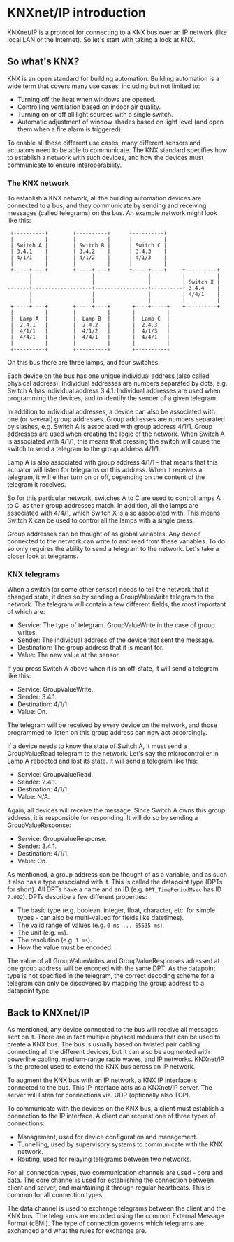 # KNXnet/IP introduction

KNXnet/IP is a protocol for connecting to a KNX bus over an IP network (like
local LAN or the Internet). So let's start with taking a look at KNX.

## So what's KNX?

KNX is an open standard for building automation. Building automation is a
wide term that covers many use cases, including but not limited to:

- Turning off the heat when windows are opened.
- Controlling ventilation based on indoor air quality.
- Turning on or off all light sources with a single switch.
- Automatic adjustment of window shades based on light level (and open them
  when a fire alarm is triggered).

To enable all these different use cases, many different sensors and actuators
need to be able to communicate. The KNX standard specifies how to establish a
network with such devices, and how the devices must communicate to ensure
interoperability.

### The KNX network

To establish a KNX network, all the building automation devices are connected
to a bus, and they communicate by sending and receiving messages (called
telegrams) on the bus. An example network might look like this:

     +----------+        +----------+      +----------+
     |          |        |          |      |          |
     | Switch A |        | Switch B |      | Switch C |
     | 3.4.1    |        | 3.4.2    |      | 3.4.3    |
     | 4/1/1    |        | 4/1/2    |      | 4/1/3    |
     |          |        |          |      |          |
     +-----+----+        +-----+----+      +-----+----+     +----------+
           |                   |                 |          |          |
           |                   |                 |          | Switch X |
    -------+-------------------+-----------------+----------+ 3.4.4    |
           |                   |                 |          | 4/4/1    |
           |                   |                 |          |          |
     +-----+----+        +-----+----+       +----+-----+    +----------+
     |          |        |          |       |          |
     |  Lamp A  |        |  Lamp B  |       |  Lamp C  |
     |  2.4.1   |        |  2.4.2   |       |  2.4.3   |
     |  4/1/1   |        |  4/1/2   |       |  4/1/3   |
     |  4/4/1   |        |  4/4/1   |       |  4/4/1   |
     |          |        |          |       |          |
     +----------+        +----------+       +----------+

On this bus there are three lamps, and four switches.

Each device on the bus has one unique individual address (also called
physical address). Individual addresses are numbers separated by dots, e.g.
Switch A has individual address 3.4.1. Individual addresses are used when
programming the devices, and to identify the sender of a given telegram.

In addition to individual addresses, a device can also be associated with one
(or several) group addresses. Group addresses are numbers separated by
slashes, e.g. Switch A is associated with group address 4/1/1. Group
addresses are used when creating the logic of the network. When Switch A is
associated with 4/1/1, this means that pressing the switch will cause the
switch to send a telegram to the group address 4/1/1.

Lamp A is also associated with group address 4/1/1 - that means that this
actuator will listen for telegrams on this address. When it receives a
telegram, it will either turn on or off, depending on the content of the
telegram it receives.

So for this particular network, switches A to C are used to control lamps A
to C, as their group addresses match. In addition, all the lamps are
associated with 4/4/1, which Switch X is also associated with. This means
Switch X can be used to control all the lamps with a single press.

Group addresses can be thought of as global variables. Any device connected
to the network can write to and read from these variables. To do so only
requires the ability to send a telegram to the network. Let's take a closer
look at telegrams.

### KNX telegrams

When a switch (or some other sensor) needs to tell the network that it
changed state, it does so by sending a GroupValueWrite telegram to the
network. The telegram will contain a few different fields, the most important
of which are:

- Service: The type of telegram. GroupValueWrite in the case of group writes.
- Sender: The individual address of the device that sent the message.
- Destination: The group address that it is meant for.
- Value: The new value at the sensor.

If you press Switch A above when it is an off-state, it will send a telegram
like this:

- Service: GroupValueWrite.
- Sender: 3.4.1.
- Destination: 4/1/1.
- Value: On.

The telegram will be received by every device on the network, and those
programmed to listen on this group address can now act accordingly.

If a device needs to know the state of Switch A, it must send a
GroupValueRead telegram to the network. Let's say the microcontroller in Lamp
A rebooted and lost its state. It will send a telegram like this:

- Service: GroupValueRead.
- Sender: 2.4.1.
- Destination: 4/1/1.
- Value: N/A.

Again, all devices will receive the message. Since Switch A owns this group
address, it is responsible for responding. It will do so by sending a
GroupValueResponse:

- Service: GroupValueResponse.
- Sender: 3.4.1.
- Destination: 4/1/1.
- Value: On.

As mentioned, a group address can be thought of as a variable, and as such it
also has a type associated with it. This is called the datapoint type (DPTs
for short). All DPTs have a name and an ID (e.g. `DPT_TimePeriodMsec` has ID
`7.002`). DPTs describe a few different properties:

- The basic type (e.g. boolean, integer, float, character, etc. for simple
  types - can also be multi-valued for fields like datetimes).
- The valid range of values (e.g. `0 ms ... 65535 ms`).
- The unit (e.g. `ms`).
- The resolution (e.g. `1 ms`).
- How the value must be encoded.

The value of all GroupValueWrites and GroupValueResponses adressed at one
group address will be encoded with the same DPT. As the datapoint type is not
specified in the telegram, the correct decoding scheme for a telegram can
only be discovered by mapping the group address to a datapoint type.

## Back to KNXnet/IP

As mentioned, any device connected to the bus will receive all messages sent
on it. There are in fact multiple phyiscal mediums that can be used to create
a KNX bus. The bus is usually based on twisted pair cabling connecting all
the different devices, but it can also be augmented with powerline cabling,
medium-range radio waves, and IP networks. KNXnet/IP is the protocol used to
extend the KNX bus across an IP network.

To augment the KNX bus with an IP network, a KNX IP interface is connected to
the bus. This IP interface acts as a KNXnet/IP server. The server will listen
for connections via. UDP (optionally also TCP).

To communicate with the devices on the KNX bus, a client must establish a
connection to the IP interface. A client can request one of three types of
connections:

- Management, used for device configuration and management.
- Tunnelling, used by supervisory systems to communicate with the KNX network.
- Routing, used for relaying telegrams between two networks.

For all connection types, two communication channels are used - core and
data. The core channel is used for establishing the connection between client
and server, and maintaining it through regular heartbeats. This is common for
all connection types.

The data channel is used to exchange telegrams between the client and the KNX
bus. The telegrams are encoded using the common External Message Format
(cEMI). The type of connection governs which telegrams are exchanged and what
the rules for exchange are.
